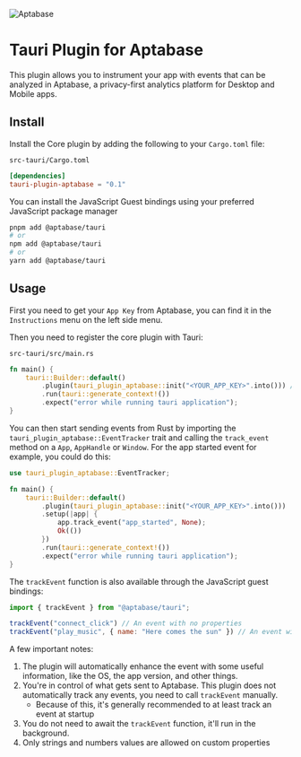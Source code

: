![Aptabase](https://aptabase.com/og.png)

# Tauri Plugin for Aptabase

This plugin allows you to instrument your app with events that can be analyzed in Aptabase, a privacy-first analytics platform for Desktop and Mobile apps.

## Install

Install the Core plugin by adding the following to your `Cargo.toml` file:

`src-tauri/Cargo.toml`

```toml
[dependencies]
tauri-plugin-aptabase = "0.1"
```

You can install the JavaScript Guest bindings using your preferred JavaScript package manager

```bash
pnpm add @aptabase/tauri
# or
npm add @aptabase/tauri
# or
yarn add @aptabase/tauri
```

## Usage

First you need to get your `App Key` from Aptabase, you can find it in the `Instructions` menu on the left side menu.

Then you need to register the core plugin with Tauri:

`src-tauri/src/main.rs`

```rust
fn main() {
    tauri::Builder::default()
        .plugin(tauri_plugin_aptabase::init("<YOUR_APP_KEY>".into())) // 👈 this is where you enter your App Key
        .run(tauri::generate_context!())
        .expect("error while running tauri application");
}
```

You can then start sending events from Rust by importing the `tauri_plugin_aptabase::EventTracker` trait and calling the `track_event` method on a `App`, `AppHandle` or `Window`. For the app started event for example, you could do this:


```rust
use tauri_plugin_aptabase::EventTracker;

fn main() {
    tauri::Builder::default()
        .plugin(tauri_plugin_aptabase::init("<YOUR_APP_KEY>".into()))
        .setup(|app| {
            app.track_event("app_started", None);
            Ok(())
        })
        .run(tauri::generate_context!())
        .expect("error while running tauri application");
}
```

The `trackEvent` function is also available through the JavaScript guest bindings:

```js
import { trackEvent } from "@aptabase/tauri";

trackEvent("connect_click") // An event with no properties
trackEvent("play_music", { name: "Here comes the sun" }) // An event with a custom property
```

A few important notes:

1. The plugin will automatically enhance the event with some useful information, like the OS, the app version, and other things.
2. You're in control of what gets sent to Aptabase. This plugin does not automatically track any events, you need to call `trackEvent` manually.
    - Because of this, it's generally recommended to at least track an event at startup
3. You do not need to await the `trackEvent` function, it'll run in the background.
3. Only strings and numbers values are allowed on custom properties
